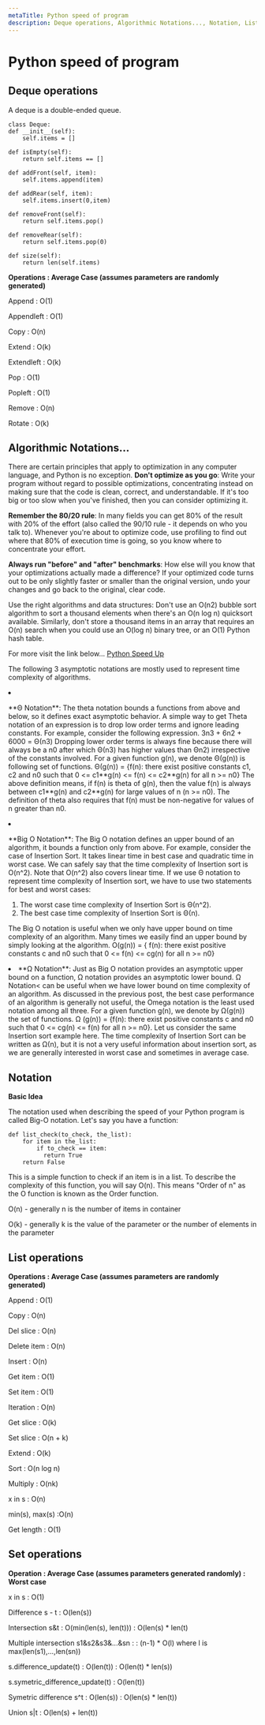 ```yaml
---
metaTitle: Python speed of program
description: Deque operations, Algorithmic Notations..., Notation, List operations, Set operations
---
```


# Python speed of program




## Deque operations


A deque is a double-ended queue.

```
class Deque:
def __init__(self):
    self.items = []

def isEmpty(self):
    return self.items == []

def addFront(self, item):
    self.items.append(item)

def addRear(self, item):
    self.items.insert(0,item)

def removeFront(self):
    return self.items.pop()

def removeRear(self):
    return self.items.pop(0)

def size(self):
    return len(self.items)

```

**Operations : Average Case (assumes parameters are randomly generated)**

Append : O(1)

Appendleft : O(1)

Copy : O(n)

Extend : O(k)

Extendleft : O(k)

Pop : O(1)

Popleft : O(1)

Remove : O(n)

Rotate : O(k)



## Algorithmic Notations...


There are certain principles that apply to optimization in any computer language, and Python is no exception.
**Don't optimize as you go**:
Write your program without regard to possible optimizations, concentrating instead on making sure that the code is clean, correct, and understandable. If it's too big or too slow when you've finished, then you can consider optimizing it.

**Remember the 80/20 rule**:
In many fields you can get 80% of the result with 20% of the effort (also called the 90/10 rule - it depends on who you talk to). Whenever you're about to optimize code, use profiling to find out where that 80% of execution time is going, so you know where to concentrate your effort.

**Always run "before" and "after" benchmarks**:
How else will you know that your optimizations actually made a difference? If your optimized code turns out to be only slightly faster or smaller than the original version, undo your changes and go back to the original, clear code.

Use the right algorithms and data structures:
Don't use an O(n2) bubble sort algorithm to sort a thousand elements when there's an O(n log n) quicksort available. Similarly, don't store a thousand items in an array that requires an O(n) search when you could use an O(log n) binary tree, or an O(1) Python hash table.

For more visit the link below...
[Python Speed Up](https://wiki.python.org/moin/PythonSpeed/PerformanceTips)

The following 3 asymptotic notations are mostly used to represent time complexity of algorithms.

<li>
<p>**Θ Notation**:
The theta notation bounds a functions from above and below, so it defines exact asymptotic behavior.
A simple way to get Theta notation of an expression is to drop low order terms and ignore leading constants. For example, consider the following expression.
3n3 + 6n2 + 6000 = Θ(n3)
Dropping lower order terms is always fine because there will always be a n0 after which Θ(n3) has higher values than Θn2) irrespective of the constants involved.
For a given function g(n), we denote Θ(g(n)) is following set of functions.
Θ(g(n)) = {f(n): there exist positive constants c1, c2 and n0 such
that 0 <= c1**g(n) <= f(n) <= c2**g(n) for all n >= n0}
The above definition means, if f(n) is theta of g(n), then the value f(n) is always between c1**g(n) and c2**g(n) for large values of n (n >= n0). The definition of theta also requires that f(n) must be non-negative for values of n greater than n0.</p>
</li>
<li>
<p>**Big O Notation**: The Big O notation defines an upper bound of an algorithm, it bounds a function only from above. For example, consider the case of Insertion Sort. It takes linear time in best case and quadratic time in worst case. We can safely say that the time complexity of Insertion sort is O(n^2). Note that O(n^2) also covers linear time.
If we use Θ notation to represent time complexity of Insertion sort, we have to use two statements for best and worst cases:</p>
</li>

1. The worst case time complexity of Insertion Sort is Θ(n^2).
1. The best case time complexity of Insertion Sort is Θ(n).

The Big O notation is useful when we only have upper bound on time complexity of an algorithm. Many times we easily find an upper bound by simply looking at the algorithm.
O(g(n)) = { f(n): there exist positive constants c and
n0 such that 0 <= f(n) <= cg(n) for
all n >= n0}

<li>**Ω Notation**: Just as Big O notation provides an asymptotic upper bound on a function, Ω notation provides an asymptotic lower bound.
Ω Notation< can be useful when we have lower bound on time complexity of an algorithm. As discussed in the previous post, the best case performance of an algorithm is generally not useful, the Omega notation is the least used notation among all three.
For a given function g(n), we denote by Ω(g(n)) the set of functions.
Ω (g(n)) = {f(n): there exist positive constants c and
n0 such that 0 <= cg(n) <= f(n) for
all n >= n0}.
Let us consider the same Insertion sort example here. The time complexity of Insertion Sort can be written as Ω(n), but it is not a very useful information about insertion sort, as we are generally interested in worst case and sometimes in average case.</li>



## Notation


**Basic Idea**

The notation used when describing the speed of your Python program is called Big-O notation. Let's say you have a function:

```
def list_check(to_check, the_list):
    for item in the_list:
        if to_check == item:
          return True
    return False

```

This is a simple function to check if an item is in a list. To describe the complexity of this function, you will say O(n). This means "Order of n" as the O function is known as the Order function.

O(n) - generally n is the number of items in container

O(k) - generally k is the value of the parameter or the number of elements in the parameter



## List operations


**Operations : Average Case (assumes parameters are randomly generated)**

Append : O(1)

Copy : O(n)

Del slice : O(n)

Delete item : O(n)

Insert : O(n)

Get item : O(1)

Set item : O(1)

Iteration : O(n)

Get slice : O(k)

Set slice : O(n + k)

Extend : O(k)

Sort : O(n log n)

Multiply : O(nk)

x in s : O(n)

min(s), max(s) :O(n)

Get length : O(1)



## Set operations


**Operation : Average Case (assumes parameters generated randomly) : Worst case**

x in s : O(1)

Difference s - t : O(len(s))

Intersection s&t : O(min(len(s), len(t))) : O(len(s) * len(t)

Multiple intersection s1&s2&s3&...&sn : : (n-1) * O(l) where l is max(len(s1),...,len(sn))

s.difference_update(t) : O(len(t)) : O(len(t) * len(s))

s.symetric_difference_update(t) : O(len(t))

Symetric difference s^t : O(len(s)) : O(len(s) * len(t))

Union s|t : O(len(s) + len(t))


